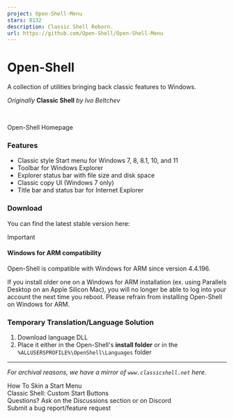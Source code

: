 ```yaml
---
project: Open-Shell-Menu
stars: 8132
description: Classic Shell Reborn.
url: https://github.com/Open-Shell/Open-Shell-Menu
---
```


Open-Shell
==========

A collection of utilities bringing back classic features to Windows.

_Originally_ **Classic Shell** _by Ivo Beltchev_

          

Open-Shell Homepage

### Features

-   Classic style Start menu for Windows 7, 8, 8.1, 10, and 11
-   Toolbar for Windows Explorer
-   Explorer status bar with file size and disk space
-   Classic copy UI (Windows 7 only)
-   Title bar and status bar for Internet Explorer

### Download

You can find the latest stable version here:

Important

#### Windows for ARM compatibility

Open-Shell is compatible with Windows for ARM since version 4.4.196.

If you install older one on a Windows for ARM installation (ex. using Parallels Desktop on an Apple Silicon Mac), you will no longer be able to log into your account the next time you reboot. Please refrain from installing Open-Shell on Windows for ARM.

### Temporary Translation/Language Solution

1.  Download language DLL
2.  Place it either in the Open-Shell's **install folder** or in the `%ALLUSERSPROFILE%\OpenShell\Languages` folder

* * *

_For archival reasons, we have a mirror of `www.classicshell.net` here._

How To Skin a Start Menu  
Classic Shell: Custom Start Buttons  
Questions? Ask on the Discussions section or on Discord  
Submit a bug report/feature request
